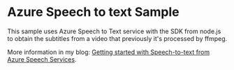 # Azure Speech to text Sample

This sample uses Azure Speech to Text service with the SDK from node.js to obtain the subtitles from a video that previously it's processed by ffmpeg.

More information in my blog: [Getting started with Speech-to-text from Azure Speech Services](http://bit.ly/speech-to-text-gh).
